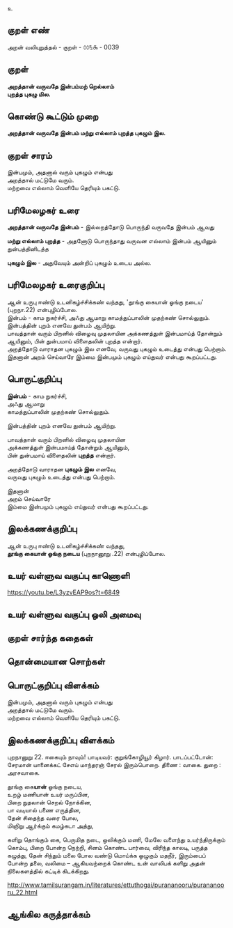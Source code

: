 உ

## குறள் எண் 

அறன் வலியுறுத்தல் - குறள் - ௦௦௩௯ - 0039  

## குறள் 

**அறத்தான் வருவதே இன்பம்மற் றெல்லாம்  
புறத்த புகழு மில.** 

## கொண்டு கூட்டும் முறை

**அறத்தான் வருவதே இன்பம் மற்று எல்லாம் புறத்த புகழும்  இல.** 

## குறள் சாரம் 

இன்பமும், அதனால் வரும் புகழும் என்பது  
அறத்தால் மட்டுமே வரும்.  
மற்றவை எல்லாம் வெளியே தெரியும் பகட்டு.  

## பரிமேலழகர் உரை

**அறத்தான் வருவதே இன்பம்** - இல்லறத்தோடு பொருந்தி வருவதே இன்பம் ஆவது  

**மற்று எல்லாம் புறத்த** - அதனோடு பொருந்தாது வருவன எல்லாம் இன்பம் ஆயினும் துன்பத்தினிடத்த  

**புகழும் இல** - அதுவேயும் அன்றிப் புகழும் உடைய அல்ல.  

## பரிமேலழகர் உரைகுறிப்பு   
ஆன் உருபு ஈண்டு உடனிகழ்ச்சிக்கண் வந்தது, 'தூங்கு கையான் ஓங்கு நடைய' (புறநா.22) என்புழிப்போல.  
இன்பம் - காம நுகர்ச்சி, அஃது ஆமாறு காமத்துப்பாலின் முதற்கண் சொல்லுதும்.  
இன்பத்தின் புறம் எனவே துன்பம் ஆயிற்று.  
பாவத்தான் வரும் பிறனில் விழைவு முதலாயின அக்கணத்துள் இன்பமாய்த் தோன்றும் ஆயினும், பின் துன்பமாய் விளைதலின் புறத்த என்றார்.  
அறத்தோடு வாராதன புகழும் இல எனவே, வருவது புகழும் உடைத்து என்பது பெற்றாம்.  
இதனான் அறம் செய்வாரே இம்மை இன்பமும் புகழும் எய்துவர் என்பது கூறப்பட்டது.  

## பொருட்குறிப்பு 

**இன்பம்** - காம நுகர்ச்சி,  
அஃது ஆமாறு  
காமத்துப்பாலின் முதற்கண் சொல்லுதும்.  

இன்பத்தின் புறம் எனவே துன்பம் ஆயிற்று.  

பாவத்தான் வரும் பிறனில் விழைவு முதலாயின  
அக்கணத்துள் இன்பமாய்த் தோன்றும் ஆயினும்,  
பின் துன்பமாய் விளைதலின் **புறத்த** என்றார்.

அறத்தோடு வாராதன **புகழும் இல** எனவே,  
வருவது புகழும் உடைத்து என்பது பெற்றாம்.  

இதனான்  
அறம் செய்வாரே  
இம்மை இன்பமும் புகழும் எய்துவர் என்பது கூறப்பட்டது.  

## இலக்கணக்குறிப்பு  

ஆன் உருபு ஈண்டு உடனிகழ்ச்சிக்கண் வந்தது,  
**தூங்கு கையான் ஓங்கு நடைய** (புறநானூறு .22) என்புழிப்போல.   

## உயர் வள்ளுவ வகுப்பு காணொளி

https://youtu.be/L3yzvEAP9os?t=6849 

## உயர் வள்ளுவ வகுப்பு ஒலி அமைவு 

 
## குறள் சார்ந்த கதைகள் 


## தொன்மையான சொற்கள்


## பொருட்குறிப்பு விளக்கம்

இன்பமும், அதனால் வரும் புகழும் என்பது  
அறத்தால் மட்டுமே வரும்.  
மற்றவை எல்லாம் வெளியே தெரியும் பகட்டு.

## இலக்கணக்குறிப்பு விளக்கம்

புறநானுறு 22.  ஈகையும் நாவும்!
பாடியவர்: குறுங்கோழியூர் கிழார்.	பாடப்பட்டோன்: சேரமான்
யானைக்கட் சேஎய் மாந்தரஞ் சேரல் இரும்பொறை.
திணை : வாகை.  துறை : அரசவாகை.

தூங்கு கை**யான்** ஓங்கு நடைய,  
உறழ் மணியான் உயர் மருப்பின,  
பிறை நுதலான் செறல் நோக்கின,  
பா வடியால் பணை எருத்தின,  
தேன் சிதைந்த வரை போல,  
மிஞிறு ஆர்க்கும் கமழ்கடா அத்து,  

களிறு தொங்கும் கை, பெருமித நடை, ஒலிக்கும் மணி, மேலே வளைந்து
உயர்ந்திருக்கும் கொம்பு, பிறை போன்ற நெற்றி, சினம் கொண்ட பார்வை,
விரிந்த காலடி, பருத்த கழுத்து, தேன் சிந்தும் மலை போல வண்டு
மொய்க்க ஒழுகும் மதநீர், இரும்பைப் போன்ற தலை, வலிமை –
ஆகியவற்றைக் கொண்ட உன் வாலிபக் களிறு அதன் நிலைகளத்தில்
கட்டிக் கிடக்கிறது. 

http://www.tamilsurangam.in/literatures/ettuthogai/purananooru/purananooru_22.html

## ஆங்கில கருத்தாக்கம் 


